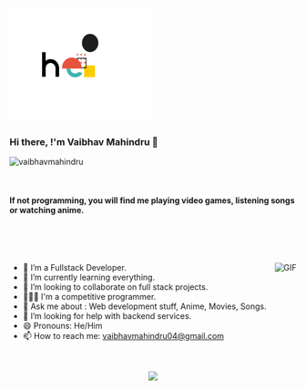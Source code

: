 <img src="https://github.com/vaibhavmahindru/vaibhavmahindru/blob/master/hello.gif" alt="alt text" width="250" height="200" />

### Hi there, !'m Vaibhav Mahindru 👋

<!--An aspiring Full Stack Developer 🚀 from India.<br>-->
<p align="left"> <img src="https://komarev.com/ghpvc/?username=vaibhavmahindru" alt="vaibhavmahindru" /> </p>
<br>

#### If not programming, you will find me playing video games, listening songs or watching anime.

<br><br><br>

<img align="right" alt="GIF" src="https://media.giphy.com/media/ZVik7pBtu9dNS/giphy.gif"  />

- 🔭 I’m a Fullstack Developer.
- 🧠 I’m currently learning everything.
- 👯 I’m looking to collaborate on full stack projects.
- 👨🏽‍💻 I'm a competitive programmer.
- 💬 Ask me about : Web development stuff, Anime, Movies, Songs.
- 🤔 I’m looking for help with backend services.
- 😄 Pronouns: He/Him
- 📫 How to reach me: vaibhavmahindru04@gmail.com
<br><br><br>
<p align="center">

<img src ="https://github-readme-streak-stats.herokuapp.com?user=vaibhavmahindru&theme=darcula&hide_border=true&background=FFFFFF00">
  
  </p>
  <br><br>

<br><br><br>


